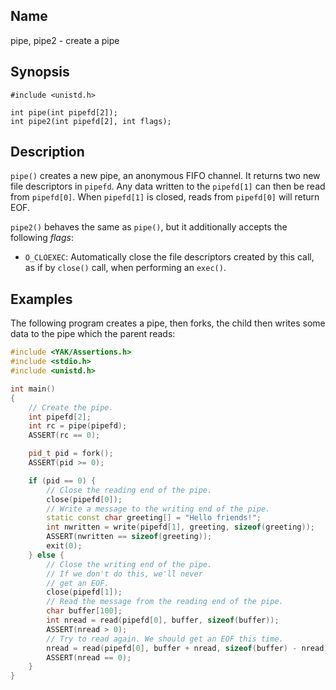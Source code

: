 ## Name

pipe, pipe2 - create a pipe

## Synopsis

```**c++
#include <unistd.h>

int pipe(int pipefd[2]);
int pipe2(int pipefd[2], int flags);
```

## Description

`pipe()` creates a new pipe, an anonymous FIFO channel. It returns two new file descriptors in `pipefd`.
Any data written to the `pipefd[1]` can then be read from `pipefd[0]`. When `pipefd[1]` is closed, reads
from `pipefd[0]` will return EOF.

`pipe2()` behaves the same as `pipe()`, but it additionally accepts the following *flags*:

* `O_CLOEXEC`: Automatically close the file descriptors created by this call, as if by `close()` call, when performing an `exec()`.

## Examples

The following program creates a pipe, then forks, the child then
writes some data to the pipe which the parent reads:

```c++
#include <YAK/Assertions.h>
#include <stdio.h>
#include <unistd.h>

int main()
{
    // Create the pipe.
    int pipefd[2];
    int rc = pipe(pipefd);
    ASSERT(rc == 0);

    pid_t pid = fork();
    ASSERT(pid >= 0);

    if (pid == 0) {
        // Close the reading end of the pipe.
        close(pipefd[0]);
        // Write a message to the writing end of the pipe.
        static const char greeting[] = "Hello friends!";
        int nwritten = write(pipefd[1], greeting, sizeof(greeting));
        ASSERT(nwritten == sizeof(greeting));
        exit(0);
    } else {
        // Close the writing end of the pipe.
        // If we don't do this, we'll never
        // get an EOF.
        close(pipefd[1]);
        // Read the message from the reading end of the pipe.
        char buffer[100];
        int nread = read(pipefd[0], buffer, sizeof(buffer));
        ASSERT(nread > 0);
        // Try to read again. We should get an EOF this time.
        nread = read(pipefd[0], buffer + nread, sizeof(buffer) - nread);
        ASSERT(nread == 0);
    }
}
```
